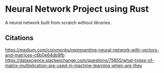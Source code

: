 # Neural Network Project using Rust
A neural network built from scratch without libraries.

## Citations

https://medium.com/coinmonks/representing-neural-network-with-vectors-and-matrices-c6b0e64db9fb
https://datascience.stackexchange.com/questions/75855/what-types-of-matrix-multiplication-are-used-in-machine-learning-when-are-they
